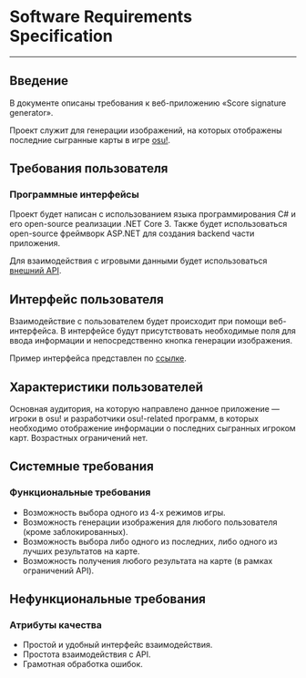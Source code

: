 # Software Requirements Specification

---

## Введение

В документе описаны требования к веб-приложению «Score signature generator».

Проект служит для генерации изображений, на которых отображены последние сыгранные карты в игре [osu!](https://osu.ppy.sh/home).


## Требования пользователя


### Программные интерфейсы

Проект будет написан с использованием языка программирования C# и его open-source реализации .NET Core 3. Также будет использоваться open-source фреймворк ASP.NET для создания backend части приложения.

Для взаимодействия с игровыми данными будет использоваться [внешний API](https://osu.ppy.sh/api).

## Интерфейс пользователя


Взаимодействие с пользователем будет происходит при помощи веб-интерфейса. В интерфейсе будут присутствовать необходимые поля для ввода информации и непосредственно кнопка генерации изображения.

Пример интерфейса представлен по [ссылке](https://www.figma.com/file/EmIlOFGn6zH8dJEjiRnhLN/Untitled?node-id=1%3A4).

## Характеристики пользователей


Основная аудитория, на которую направлено данное приложение — игроки в osu! и разработчики osu!-related программ, в которых необходимо отображение информации о последних сыгранных игроком карт. Возрастных ограничений нет.

## Системные требования


### Функциональные требования

- Возможность выбора одного из 4-х режимов игры.
- Возможность генерации изображения для любого пользователя (кроме заблокированных).
- Возможность выбора либо одного из последних, либо одного из лучших результатов на карте.
- Возможность получения любого результата на карте (в рамках ограничений API).

## Нефункциональные требования


### **Атрибуты качества**

- Простой и удобный интерфейс взаимодействия.
- Простота взаимодействия с API.
- Грамотная обработка ошибок.